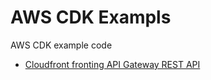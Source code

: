 # AWS CDK Exampls

AWS CDK example code
- [Cloudfront fronting API Gateway REST API](/aws-cloudfront-apigateway/README.md)